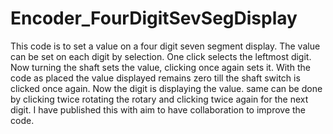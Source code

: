 # Encoder_FourDigitSevSegDisplay
 
This code is to set a value on a four digit seven segment display. The value can be set on each digit by selection. One click selects the leftmost digit. Now turning the shaft sets the value, clicking once again sets it. With the code as placed the value displayed remains zero till the shaft switch is clicked once again. Now the digit is displaying the value. same can be done by clicking twice rotating the rotary and clicking twice again for the next digit.
I have published this with aim to have collaboration to improve the code.

